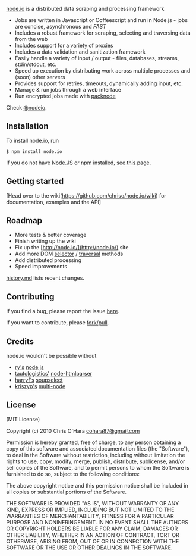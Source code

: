 [node.io](http://node.io/) is a distributed data scraping and processing framework

- Jobs are written in Javascript or Coffeescript and run in Node.js - jobs are concise, asynchronous and _FAST_
- Includes a robust framework for scraping, selecting and traversing data from the web
- Includes support for a variety of proxies
- Includes a data validation and sanitization framework
- Easily handle a variety of input / output - files, databases, streams, stdin/stdout, etc.
- Speed up execution by distributing work across multiple processes and (soon) other servers 
- Provides support for retries, timeouts, dynamically adding input, etc.
- Manage & run jobs through a web interface
- Run encrypted jobs made with [packnode](https://github.com/chriso/packnode)

Check [@nodeio](http://twitter.com/nodeio).

## Installation

To install node.io, run

    $ npm install node.io

If you do not have [Node.JS](http://nodejs.org/) or [npm](http://github.com/isaacs/npm) installed, [see this page](https://github.com/chriso/node.io/wiki/Installation).
    
## Getting started

[Head over to the wiki(https://github.com/chriso/node.io/wiki) for documentation, examples and the API]

## Roadmap

- More tests & better coverage
- Finish writing up the wiki
- Fix up the [http://node.io/](http://node.io/) site
- Add more DOM [selector](http://api.jquery.com/category/selectors/) / [traversal](http://api.jquery.com/category/traversing/) methods
- Add distributed processing
- Speed improvements

[history.md](https://github.com/chriso/node.io/blob/master/HISTORY.md) lists recent changes.

## Contributing

If you find a bug, please report the issue [here](https://github.com/chriso/node.io/issues). 

If you want to contribute, please [fork/pull](https://github.com/chriso/node.io/fork).

## Credits

node.io wouldn't be possible without

- [ry's](https://github.com/ry) [node.js](http://nodejs.org/)
- [tautologistics'](https://github.com/tautologistics) [node-htmlparser](https://github.com/tautologistics/node-htmlparser)
- [harryf's](https://github.com/harryf) [soupselect](https://github.com/harryf/node-soupselect)
- [kriszyp's](https://github.com/kriszyp) [multi-node](https://github.com/kriszyp/multi-node)

## License

(MIT License)

Copyright (c) 2010 Chris O'Hara <cohara87@gmail.com>

Permission is hereby granted, free of charge, to any person obtaining
a copy of this software and associated documentation files (the
"Software"), to deal in the Software without restriction, including
without limitation the rights to use, copy, modify, merge, publish,
distribute, sublicense, and/or sell copies of the Software, and to
permit persons to whom the Software is furnished to do so, subject to
the following conditions:

The above copyright notice and this permission notice shall be
included in all copies or substantial portions of the Software.

THE SOFTWARE IS PROVIDED "AS IS", WITHOUT WARRANTY OF ANY KIND,
EXPRESS OR IMPLIED, INCLUDING BUT NOT LIMITED TO THE WARRANTIES OF
MERCHANTABILITY, FITNESS FOR A PARTICULAR PURPOSE AND
NONINFRINGEMENT. IN NO EVENT SHALL THE AUTHORS OR COPYRIGHT HOLDERS BE
LIABLE FOR ANY CLAIM, DAMAGES OR OTHER LIABILITY, WHETHER IN AN ACTION
OF CONTRACT, TORT OR OTHERWISE, ARISING FROM, OUT OF OR IN CONNECTION
WITH THE SOFTWARE OR THE USE OR OTHER DEALINGS IN THE SOFTWARE.
